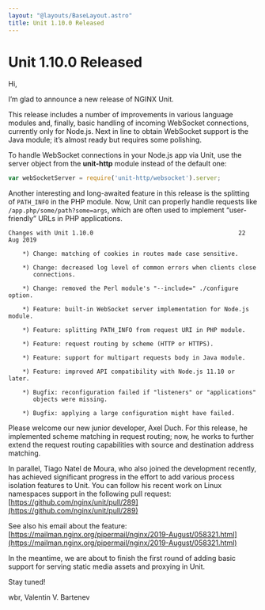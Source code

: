 ```yaml
---
layout: "@layouts/BaseLayout.astro"
title: Unit 1.10.0 Released
---
```

# Unit 1.10.0 Released

Hi,

I’m glad to announce a new release of NGINX Unit.

This release includes a number of improvements in various language modules and,
finally, basic handling of incoming WebSocket connections, currently only for
Node.js.  Next in line to obtain WebSocket support is the Java module; it’s
almost ready but requires some polishing.

To handle WebSocket connections in your Node.js app via Unit, use the server
object from the **unit-http** module instead of the default one:

```javascript
var webSocketServer = require('unit-http/websocket').server;
```

Another interesting and long-awaited feature in this release is the splitting
of `PATH_INFO` in the PHP module.  Now, Unit can properly handle
requests like `/app.php/some/path?some=args`, which are often used to
implement “user-friendly” URLs in PHP applications.

```none
Changes with Unit 1.10.0                                         22 Aug 2019

    *) Change: matching of cookies in routes made case sensitive.

    *) Change: decreased log level of common errors when clients close
       connections.

    *) Change: removed the Perl module's "--include=" ./configure option.

    *) Feature: built-in WebSocket server implementation for Node.js module.

    *) Feature: splitting PATH_INFO from request URI in PHP module.

    *) Feature: request routing by scheme (HTTP or HTTPS).

    *) Feature: support for multipart requests body in Java module.

    *) Feature: improved API compatibility with Node.js 11.10 or later.

    *) Bugfix: reconfiguration failed if "listeners" or "applications"
       objects were missing.

    *) Bugfix: applying a large configuration might have failed.
```

Please welcome our new junior developer, Axel Duch.  For this release, he
implemented scheme matching in request routing; now, he works to further extend
the request routing capabilities with source and destination address matching.

In parallel, Tiago Natel de Moura, who also joined the development recently,
has achieved significant progress in the effort to add various process
isolation features to Unit.  You can follow his recent work on Linux namespaces
support in the following pull request: [https://github.com/nginx/unit/pull/289](https://github.com/nginx/unit/pull/289)

See also his email about the feature:
[https://mailman.nginx.org/pipermail/nginx/2019-August/058321.html](https://mailman.nginx.org/pipermail/nginx/2019-August/058321.html)

In the meantime, we are about to finish the first round of adding basic
support for serving static media assets and proxying in Unit.

Stay tuned!

wbr, Valentin V. Bartenev
